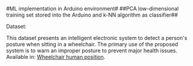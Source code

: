 #ML implementation in Arduino environment#
##PCA low-dimensional training set stored into the Arduino and k-NN algorithm as classifier##

Dataset:

 This dataset presents an intelligent electronic system to detect a person's posture when sitting in a wheelchair. The primary use of the proposed system is to warn an improper posture to prevent major health issues. Available in:
[Wheelchair human position](https://ieee-dataport.org/open-access/data-set-wheelchair-sensors).
